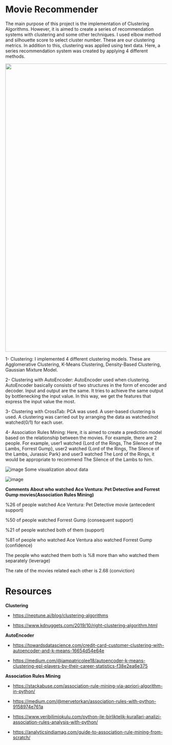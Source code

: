 # Movie Recommender

The main purpose of this project is the implementation of Clustering Algorithms. However, it is aimed to create a series of recommendation systems with clustering and some other techniques. I used elbow method and silhouette score to select cluster number. These are our clustering metrics. In addition to this, clustering was applied using text data. Here, a series recommendation system was created by applying 4 different methods.

<img src="https://user-images.githubusercontent.com/42489236/156833183-cf94bbdd-fb58-41b9-bc28-a4fb35eddc95.png" width="900" height="900">

1- Clustering:
I implemented 4 different clustering models. These are Agglomerative Clustering, K-Means Clustering, Density-Based Clustering, Gaussian Mixture Model.

2- Clustering with AutoEncoder:
AutoEncoder used when clustering. AutoEncoder basically consists of two structures in the form of encoder and decoder. Input and output are the same. It tries to achieve the same output by bottlenecking the input value. In this way, we get the features that express the input value the most.

3- Clustering with CrossTab:
PCA was used. A user-based clustering is used. A clustering was carried out by arranging the data as watched/not watched(0/1) for each user.

4- Association Rules Mining:
Here, it is aimed to create a prediction model based on the relationship between the movies. For example, there are 2 people. For example, user1 watched {Lord of the Rings, The Silence of the Lambs, Forrest Gump}, user2 watched {Lord of the Rings, The Silence of the Lambs, Jurassic Park} and user3 watched The Lord of the Rings, it would be appropriate to recommend The Silence of the Lambs to him.

![image](https://user-images.githubusercontent.com/42489236/156826723-2f71151f-1327-4152-8655-c2bf1b035de0.png)
Some visualization about data

![image](https://user-images.githubusercontent.com/42489236/156830186-432296fa-c9a0-4300-ac8e-394dcb33de2c.png)

**Comments About who watched Ace Ventura: Pet Detective and Forrest Gump movies(Association Rules Mining)**

%26 of people watched Ace Ventura: Pet Detective movie (antecedent support)

%50 of people watched Forrest Gump (consequent support)

%21 of people watched both of them (support)

%81 of people who watched Ace Ventura also watched Forrest Gump (confidence)

The people who watched them both is %8 more than who watched them separately (leverage)

The rate of the movies related each other is 2.68 (conviction)

# Resources

**Clustering**

- https://neptune.ai/blog/clustering-algorithms

- https://www.kdnuggets.com/2019/10/right-clustering-algorithm.html

**AutoEncoder**

- https://towardsdatascience.com/credit-card-customer-clustering-with-autoencoder-and-k-means-16654d54e64e

- https://medium.com/@iampatricolee18/autoencoder-k-means-clustering-epl-players-by-their-career-statistics-f38e2ea6e375

**Association Rules Mining**

- https://stackabuse.com/association-rule-mining-via-apriori-algorithm-in-python/

- https://medium.com/@mervetorkan/association-rules-with-python-9158974e761a

- https://www.veribilimiokulu.com/python-ile-birliktelik-kurallari-analizi-association-rules-analysis-with-python/

- https://analyticsindiamag.com/guide-to-association-rule-mining-from-scratch/


